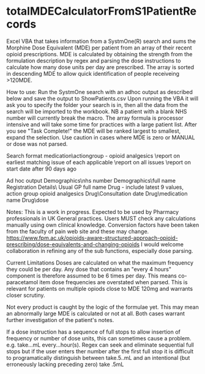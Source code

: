 # totalMDECalculatorFromS1PatientRecords
Excel VBA that takes information from a SystmOne(R) search and sums the Morphine Dose Equivalent (MDE) per patient from an array of their recent opioid prescriptions. MDE is calculated by obtaining the strength from the formulation description by regex and parsing the dose instructions to calculate how many dose units per day are prescribed. The array is sorted in descending MDE to allow quick identification of people receiveing >120MDE.

How to use:
Run the SystmOne search with an adhoc output as described below and save the output to ShowPatients.csv
Upon running the VBA it will ask you to specify the folder your search is in, then  all the data from the search will be imported to the workbook. NB a patient with a blank NHS number will currently break the macro.
The array formula is processor intensive and will take some time for practices with a large patient list.
After  you see  "Task Complete!" the MDE will be ranked largest to smallest, expand the selection.
Use caution in cases where MDE is zero or MANUAL or dose was not parsed.


Search format
medication\actiongroup - opioid analgesics
\report on earliest  matching issue of each applicable 
\report on all issues
\report on start date after 90 days ago

Ad hoc  output
Demographics\nhs number
Demographics\full  name
Registration Details\ Usual GP full name
Drug - include latest 9 values, action group opioid analgesics
Drug\Consultation date
Drug\medication  name
Drug\dose


Notes:
This is a work in progress.  Expected to be used by Pharmacy professionals in UK General practices. 
Users MUST check any calculations manually using own clinical knowledge. 
Conversion factors have been taken from the faculty of pain web site and these may change.  https://www.fpm.ac.uk/opioids-aware-structured-approach-opioid-prescribing/dose-equivalents-and-changing-opioids 
I would welcome collaboration in refining any of the sub functions, especially dose parsing. 

Current Limitations
Doses are calculated on what the maximum frequency they could be per day. Any dose that contains an "every 4 hours" component  is therefore assumed to be 6 times per day. This means  co-paracetamol item dose frequencies  are overstated when parsed. This is relevant for patients on multiple opiods close to MDE 120mg and warrants closer scrutiny.

Not every product is caught by the logic of the formulae yet. This may mean an abnormally large MDE is calculated or not at all.  Both cases warrant further investigation of the patient's notes.

If a dose instruction has a sequence of full stops to allow insertion of frequency or number of dose units, this can sometimes cause a problem. e.g. take...mL every...hour(s). Regex can seek and eliminate sequential full stops but if the user enters ther number after the first full stop it is difficult to programatically distinguish between take.5..mL and an intentional (but erroneously lacking preceding zero) take .5mL



